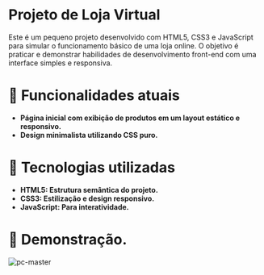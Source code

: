 # Projeto de Loja Virtual
Este é um pequeno projeto desenvolvido com HTML5, CSS3 e JavaScript para simular o funcionamento básico de uma loja online. O objetivo é praticar e demonstrar habilidades de desenvolvimento front-end com uma interface simples e responsiva.

# 🔖 Funcionalidades atuais
- **Página inicial com exibição de produtos em um layout estático e responsivo.**
- **Design minimalista utilizando CSS puro.**
# 🚀 Tecnologias utilizadas
- **HTML5: Estrutura semântica do projeto.**
- **CSS3: Estilização e design responsivo.**
- **JavaScript: Para interatividade.**
  
# 📸 Demonstração.
![pc-master](https://github.com/user-attachments/assets/8b1beb4a-6da4-4ed1-96ae-281c577b28c7)
